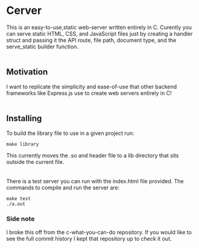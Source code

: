 # Cerver
This is an easy-to-use,static web-server written entirely in C. Curently you can serve static HTML, CSS, and JavaScript files just by creating a handler struct and passing it the API route, file path, document type, and the serve_static builder function.
<br>
<br>

## Motivation
I want to replicate the simplicity and ease-of-use that other backend frameworks like Express.js use to create web servers entirely in C!
<br>
<br>

## Installing
To build the library file to use in a given project run:
```
make library
```
This currently moves the .so and header file to a lib directory that sits outside the current file.
<br>
<br>
<br>
There is a test server you can run with the index.html file provided. The commands to compile and run the server are:
```
make test
./a.out
```

### Side note
I broke this off from the c-what-you-can-do repository. If you would like to see the full commit history I kept that repository up to check it out.
